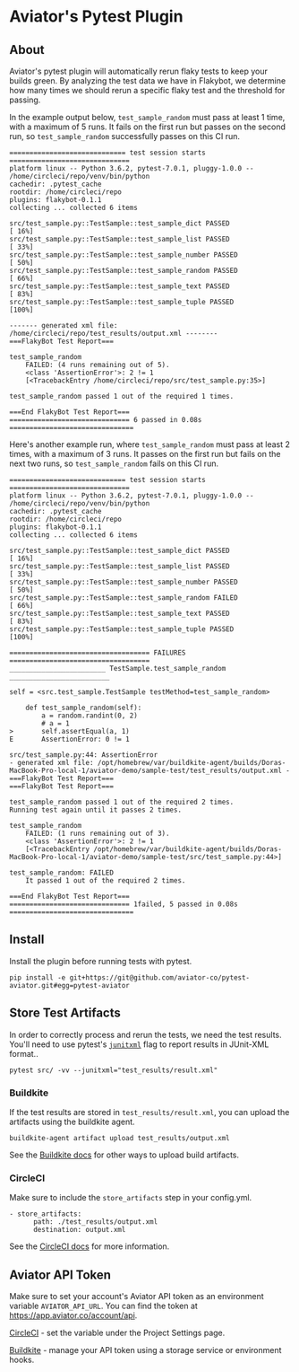 # Aviator's Pytest Plugin
## About

Aviator's pytest plugin will automatically rerun flaky tests to keep your builds green. By analyzing the test data we have in Flakybot, we determine how many times we should rerun a specific flaky test and the threshold for passing. 

In the example output below, `test_sample_random` must pass at least 1 time, with a maximum of 5 runs. It fails on the first run but passes on the second run, so `test_sample_random` successfully passes on this CI run.
```
============================= test session starts ==============================
platform linux -- Python 3.6.2, pytest-7.0.1, pluggy-1.0.0 -- /home/circleci/repo/venv/bin/python
cachedir: .pytest_cache
rootdir: /home/circleci/repo
plugins: flakybot-0.1.1
collecting ... collected 6 items                                                              

src/test_sample.py::TestSample::test_sample_dict PASSED                  [ 16%]
src/test_sample.py::TestSample::test_sample_list PASSED                  [ 33%]
src/test_sample.py::TestSample::test_sample_number PASSED                [ 50%]
src/test_sample.py::TestSample::test_sample_random PASSED                [ 66%]
src/test_sample.py::TestSample::test_sample_text PASSED                  [ 83%]
src/test_sample.py::TestSample::test_sample_tuple PASSED                 [100%]

------- generated xml file: /home/circleci/repo/test_results/output.xml --------
===FlakyBot Test Report===

test_sample_random
    FAILED: (4 runs remaining out of 5).
	<class 'AssertionError'>: 2 != 1
	[<TracebackEntry /home/circleci/repo/src/test_sample.py:35>]
	
test_sample_random passed 1 out of the required 1 times.

===End FlakyBot Test Report===
============================== 6 passed in 0.08s ===============================
```

Here's another example run, where `test_sample_random` must pass at least 2 times, with a maximum of 3 runs. It passes on the first run but fails on the next two runs, so `test_sample_random` fails on this CI run.

```
============================= test session starts ==============================
platform linux -- Python 3.6.2, pytest-7.0.1, pluggy-1.0.0 -- /home/circleci/repo/venv/bin/python
cachedir: .pytest_cache
rootdir: /home/circleci/repo
plugins: flakybot-0.1.1
collecting ... collected 6 items                                                              

src/test_sample.py::TestSample::test_sample_dict PASSED                  [ 16%]
src/test_sample.py::TestSample::test_sample_list PASSED                  [ 33%]
src/test_sample.py::TestSample::test_sample_number PASSED                [ 50%]
src/test_sample.py::TestSample::test_sample_random FAILED                [ 66%]
src/test_sample.py::TestSample::test_sample_text PASSED                  [ 83%]
src/test_sample.py::TestSample::test_sample_tuple PASSED                 [100%]

=================================== FAILURES ===================================
________________________ TestSample.test_sample_random _________________________
 
self = <src.test_sample.TestSample testMethod=test_sample_random>
 
    def test_sample_random(self):
        a = random.randint(0, 2)
        # a = 1
>       self.assertEqual(a, 1)
E       AssertionError: 0 != 1
 
src/test_sample.py:44: AssertionError
- generated xml file: /opt/homebrew/var/buildkite-agent/builds/Doras-MacBook-Pro-local-1/aviator-demo/sample-test/test_results/output.xml -===FlakyBot Test Report===
===FlakyBot Test Report===

test_sample_random passed 1 out of the required 2 times.
Running test again until it passes 2 times.
 
test_sample_random
	FAILED: (1 runs remaining out of 3).
	<class 'AssertionError'>: 2 != 1
	[<TracebackEntry /opt/homebrew/var/buildkite-agent/builds/Doras-MacBook-Pro-local-1/aviator-demo/sample-test/src/test_sample.py:44>]
 
test_sample_random: FAILED
	It passed 1 out of the required 2 times.

===End FlakyBot Test Report===
============================== 1failed, 5 passed in 0.08s ===============================
```

## Install

Install the plugin before running tests with pytest.

```
pip install -e git+https://git@github.com/aviator-co/pytest-aviator.git#egg=pytest-aviator
```

## Store Test Artifacts

In order to correctly process and rerun the tests, we need the test results. You'll need to use pytest's [`junitxml`](https://docs.pytest.org/en/7.1.x/_modules/_pytest/junitxml.html) flag to report results in JUnit-XML format..

```
pytest src/ -vv --junitxml="test_results/result.xml"
```

### Buildkite

If the test results are stored in `test_results/result.xml`, you can upload the artifacts using the buildkite agent.

```
buildkite-agent artifact upload test_results/output.xml
```
See the [Buildkite docs](https://buildkite.com/docs/pipelines/artifacts) for other ways to upload build artifacts.

### CircleCI

Make sure to include the `store_artifacts` step in your config.yml.
```
- store_artifacts:
      path: ./test_results/output.xml
      destination: output.xml
```
See the [CircleCI docs](https://circleci.com/docs/artifacts) for more information.

## Aviator API Token
Make sure to set your account's Aviator API token as an environment variable `AVIATOR_API_URL`. You can find the token at https://app.aviator.co/account/api.

[CircleCI](https://circleci.com/docs/env-vars) - set the variable under the Project Settings page.

[Buildkite](https://buildkite.com/docs/pipelines/secrets) - manage your API token using a storage service or environment hooks.
